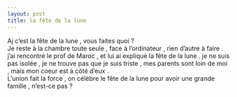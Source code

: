 ```yaml
---
layout: post
title: la fête de la lune
---
```


<p>Aj c’est la fête de la lune , vous faites quoi ?<br />Je reste à la chambre toute seule , face à l’ordinateur , rien d’autre à faire . j’ai rencontré le prof de Maroc , et lui ai expliqué la fête de la lune . je ne suis pas isolée , je ne trouve pas que je suis triste , mes parents sont loin de moi , mais mon coeur est à côté d’eux .<br />L’union fait la force , on célèbre le fête de la lune pour avoir une grande famille , n’est-ce pas ?</p>
